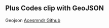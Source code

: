 ## Plus Codes clip with GeoJSON

Geojson 
[Acesmndr Github](https://github.com/Acesmndr/nepal-geojson)

